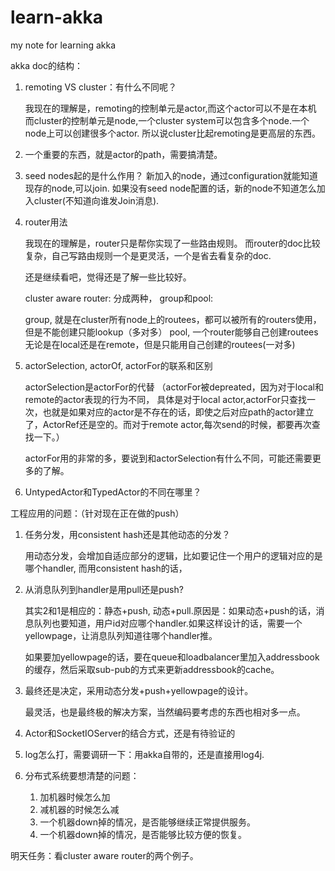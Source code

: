 learn-akka
==========

my note for learning akka

akka doc的结构：

1. remoting VS cluster：有什么不同呢？

   我现在的理解是，remoting的控制单元是actor,而这个actor可以不是在本机
   而cluster的控制单元是node,一个cluster system可以包含多个node.一个node上可以创建很多个actor.
   所以说cluster比起remoting是更高层的东西。
   
2. 一个重要的东西，就是actor的path，需要搞清楚。
    
   
3. seed nodes起的是什么作用？
   新加入的node，通过configuration就能知道现存的node,可以join.
   如果没有seed node配置的话，新的node不知道怎么加入cluster(不知道向谁发Join消息).

4. router用法
   
   我现在的理解是，router只是帮你实现了一些路由规则。
   而router的doc比较复杂，自己写路由规则一个是更灵活，一个是省去看复杂的doc.

   还是继续看吧，觉得还是了解一些比较好。
   
   cluster aware router: 分成两种， group和pool:
   
   group, 就是在cluster所有node上的routees，都可以被所有的routers使用，但是不能创建只能lookup（多对多）
   pool, 一个router能够自己创建routees无论是在local还是在remote，但是只能用自己创建的routees(一对多)

5. actorSelection, actorOf, actorFor的联系和区别

   actorSelection是actorFor的代替
   （actorFor被depreated，因为对于local和remote的actor表现的行为不同，
   具体是对于local actor,actorFor只查找一次，也就是如果对应的actor是不存在的话，即使之后对应path的actor建立了，ActorRef还是空的。而对于remote actor,每次send的时候，都要再次查找一下。）

   actorFor用的非常的多，要说到和actorSelection有什么不同，可能还需要更多的了解。   

6. UntypedActor和TypedActor的不同在哪里？

   

工程应用的问题：（针对现在正在做的push）

1. 任务分发，用consistent hash还是其他动态的分发？

   用动态分发，会增加自适应部分的逻辑，比如要记住一个用户的逻辑对应的是哪个handler, 而用consistent hash的话，
   
2. 从消息队列到handler是用pull还是push?

   其实2和1是相应的：静态+push, 动态+pull.原因是：如果动态+push的话，消息队列也要知道，用户id对应哪个handler.如果这样设计的话，需要一个yellowpage，让消息队列知道往哪个handler推。
   
   如果要加yellowpage的话，要在queue和loadbalancer里加入addressbook的缓存，然后采取sub-pub的方式来更新addressbook的cache。

3. 最终还是决定，采用动态分发+push+yellowpage的设计。
    
   最灵活，也是最终极的解决方案，当然编码要考虑的东西也相对多一点。
   

4. Actor和SocketIOServer的结合方式，还是有待验证的

5. log怎么打，需要调研一下：用akka自带的，还是直接用log4j.

6. 分布式系统要想清楚的问题：
   1. 加机器时候怎么加
   2. 减机器的时候怎么减
   3. 一个机器down掉的情况，是否能够继续正常提供服务。
   4. 一个机器down掉的情况，是否能够比较方便的恢复。
   

明天任务：看cluster aware router的两个例子。
   
